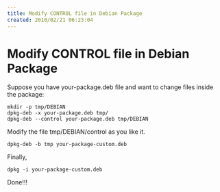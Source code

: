 ```yaml
---
title: Modify CONTROL file in Debian Package
created: 2010/02/21 06:23:04
---
```


# Modify CONTROL file in Debian Package

Suppose you have your-package.deb file and want to change files inside the package: 
    
    
    mkdir -p tmp/DEBIAN
    dpkg-deb -x your-package.deb tmp/
    dpkg-deb --control your-package.deb tmp/DEBIAN
    

Modify the file tmp/DEBIAN/control as you like it. 
    
    
    dpkg-deb -b tmp your-package-custom.deb
    

Finally, 
    
    
    dpkg -i your-package-custom.deb
    

Done!!!